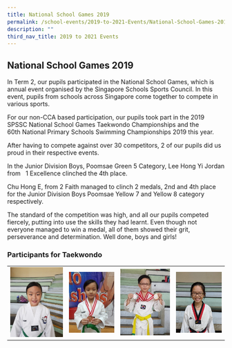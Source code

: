 ```yaml
---
title: National School Games 2019
permalink: /school-events/2019-to-2021-Events/National-School-Games-2019/
description: ""
third_nav_title: 2019 to 2021 Events
---
```

## National School Games 2019

In Term 2, our pupils participated in the National School Games, which is annual event organised by the Singapore Schools Sports Council. In this event, pupils from schools across Singapore come together to compete in various sports.

For our non-CCA based participation, our pupils took part in the 2019 SPSSC National School Games Taekwondo Championships and the 60th National Primary Schools Swimming Championships 2019 this year.

After having to compete against over 30 competitors, 2 of our pupils did us proud in their respective events.

In the Junior Division Boys, Poomsae Green 5 Category, Lee Hong Yi Jordan from   1 Excellence clinched the 4th place.

Chu Hong E, from 2 Faith managed to clinch 2 medals, 2nd and 4th place for the Junior Division Boys Poomsae Yellow 7 and Yellow 8 category respectively.

The standard of the competition was high, and all our pupils competed fiercely, putting into use the skills they had learnt. Even though not everyone managed to win a medal, all of them showed their grit, perseverance and determination. Well done, boys and girls!

### Participants for Taekwondo



|  |  | | |
| -------- | -------- | -------- | -------- |
|    ![](/images/Lee-Min-Xuan-Joiss-3A.jpeg)  |   ![](/images/Lee-Hong-Yi-Jordan-1E.jpeg)   |  ![](/images/Chu-Hong-E-2F.jpeg)  |  ![](/images/Chua-Jin-Zhu-5C.jpeg)|